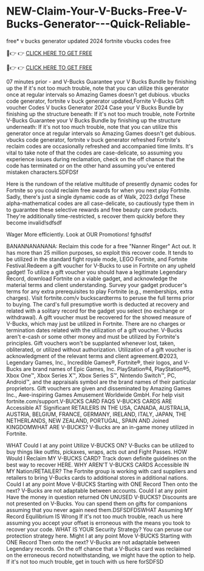 # NEW-Claim-Your-V-Bucks-Free-V-Bucks-Generator---Quick-Reliable-
free* v bucks generator updated 2024 fortnite vbucks codes free

🔴👉 👉 [CLICK HERE TO GET FREE](https://theprofitsblog.com/gift-card/)


🔴👉 👉 [CLICK HERE TO GET FREE](https://theprofitsblog.com/gift-card/)


07 minutes prior - and V-Bucks Guarantee your V Bucks Bundle by finishing up the If it's not too much trouble, note that you can utilize this generator once at regular intervals so Amazing Games doesn't get dubious. vbucks code generator, fortnite v buck generator updated,Fornite V-Bucks Gift voucher Codes V bucks Generator 2024 Case your V Bucks Bundle by finishing up the structure beneath: If it's not too much trouble, note Fortnite V-Bucks Guarantee your V Bucks Bundle by finishing up the structure underneath: If it's not too much trouble, note that you can utilize this generator once at regular intervals so Amazing Games doesn't get dubious. vbucks code generator, fortnite v buck generator refreshed Fortnite's reclaim codes are occasionally refreshed and accompanied time limits. It's vital to take note of that the codes are case-delicate, so assuming you experience issues during reclamation, check on the off chance that the code has terminated or on the other hand assuming you've entered mistaken characters.SDFDSf

Here is the rundown of the relative multitude of presently dynamic codes for Fortnite so you could reclaim free awards for when you next play Fortnite. Sadly, there's just a single dynamic code as of Walk, 2023 dxfgd These alpha-mathematical codes are all case-delicate, so cautiously type them in to guarantee these selective rewards and free beauty care products. They're additionally time-restricted, s recover them quickly before they become invalid!sdfsdf

Wager More efficiently. Look at OUR Promotions! fghsdfsf

BANANNANANANA: Reclaim this code for a free "Nanner Ringer" Act out. It has more than 25 million purposes, so exploit this recover code. It tends to be utilized in the standard fight royale mode, LEGO Fortnite, and Fortnite Festival.Redeem a gift voucher for V-Bucks to use in Fortnite on any upheld gadget! To utilize a gift voucher you should have a legitimate Legendary Record, download Fortnite on a viable gadget, and acknowledge the material terms and client understanding. Survey your gadget producer's terms for any extra prerequisites to play Fortnite (e.g., memberships, extra charges). Visit fortnite.com/v buckscardterms to peruse the full terms prior to buying. The card's full presumptive worth is deducted at recovery and related with a solitary record for the gadget you select (no exchange or withdrawal). A gift voucher must be recovered for the showed measure of V-Bucks, which may just be utilized in Fortnite. There are no charges or termination dates related with the utilization of a gift voucher. V-Bucks aren't e-cash or some other money and must be utilized by Fortnite's principles. Gift vouchers won't be supplanted whenever lost, taken, obliterated, or utilized without authorization. Utilization of a gift voucher is acknowledgment of the relevant terms and client agreement.©2023, Legendary Games, Inc., Incredible Games®, Fortnite®, their logos, and V-Bucks are brand names of Epic Games, Inc. PlayStation®4, PlayStation®5, Xbox One™, Xbox Series X™, Xbox Series S™, Nintendo Switch™, PC, Android™, and the appraisals symbol are the brand names of their particular proprietors. Gift vouchers are given and disseminated by Amazing Games Inc., Awe-inspiring Games Amusement Worldwide GmbH. For help visit fortnite.com/support.V-BUCKS CARD FAQS V-BUCKS CARDS ARE Accessible AT Significant RETAILERS IN THE USA, CANADA, AUSTRALIA, AUSTRIA, BELGIUM, FRANCE, GERMANY, IRELAND, ITALY, JAPAN, THE NETHERLANDS, NEW ZEALAND, PORTUGAL, SPAIN AND Joined KINGDOMWHAT ARE V-BUCKS? V-Bucks are an in-game money utilized in Fortnite.

WHAT Could I at any point Utilize V-BUCKS ON? V-Bucks can be utilized to buy things like outfits, pickaxes, wraps, acts out and Fight Passes. HOW Would I Reclaim MY V-BUCKS CARD? Track down definite guidelines on the best way to recover HERE. WHY AREN'T V-BUCKS CARDS Accessible IN MY Nation/RETAILER? The Fortnite group is working with card suppliers and retailers to bring V-Bucks cards to additional stores in additional nations. Could I at any point Move V-BUCKS Starting with ONE Record Then onto the next? V-Bucks are not adaptable between accounts. Could I at any point Have the money in question returned ON UNUSED V-BUCKS? Discounts are not presented on V-Bucks. You can spend them on gifts for companions assuming that you never again need them.DSFSDFDSWHAT Assuming MY Record Equilibrium IS Wrong If it's not too much trouble, reach us here assuming you accept your offset is erroneous with the means you took to recover your code. WHAT IS YOUR Security Strategy? You can peruse our protection strategy here. Might I at any point Move V-BUCKS Starting with ONE Record Then onto the next? V-Bucks are not adaptable between Legendary records. On the off chance that a V-Bucks card was reclaimed on the erroneous record notwithstanding, we might have the option to help. If it's not too much trouble, get in touch with us here forSDFSD
